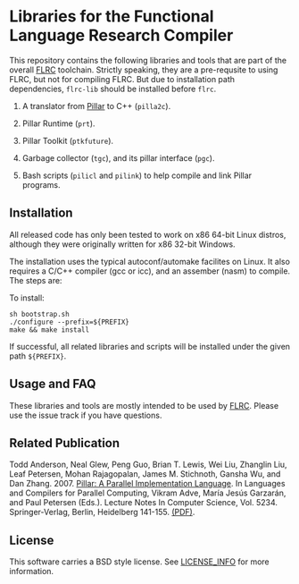 # Libraries for the Functional Language Research Compiler 

This repository contains the following libraries and tools that are 
part of the overall [FLRC] toolchain. Strictly speaking, they 
are a pre-requsite to using FLRC, but not for compiling FLRC. But
due to installation path dependencies, `flrc-lib` should be installed
before `flrc`.

1. A translator from [Pillar] to C++ (`pilla2c`).

2. Pillar Runtime (`prt`). 

3. Pillar Toolkit (`ptkfuture`).

4. Garbage collector (`tgc`), and its pillar interface (`pgc`).

5. Bash scripts (`pilicl` and `pilink`) to help compile and link Pillar programs.

## Installation

All released code has only been tested to work on x86 64-bit 
Linux distros, although they were originally written for x86 32-bit 
Windows.

The installation uses the typical autoconf/automake facilites on
Linux. It also requires a C/C++ compiler (gcc or icc), and an 
assember (nasm) to compile. The steps are:

To install:

```
sh bootstrap.sh
./configure --prefix=${PREFIX}
make && make install
```

If successful, all related libraries and scripts will be installed
under the given path `${PREFIX}`. 

## Usage and FAQ

These libraries and tools are mostly intended to be used by [FLRC].
Please use the issue track if you have questions.

## Related Publication

Todd Anderson, Neal Glew, Peng Guo, Brian T. Lewis, Wei Liu, Zhanglin Liu, Leaf Petersen, Mohan Rajagopalan, James M. Stichnoth, Gansha Wu, and Dan Zhang. 2007. [Pillar: A Parallel Implementation Language][Pillar]. In Languages and Compilers for Parallel Computing, Vikram Adve, María Jesús Garzarán, and Paul Petersen (Eds.). Lecture Notes In Computer Science, Vol. 5234. Springer-Verlag, Berlin, Heidelberg 141-155. [(PDF)](doc/pillar-lcpc.pdf).

## License

This software carries a BSD style license. See [LICENSE_INFO](LICENSE_INFO.txt) for more information.


[Pillar]: http://dl.acm.org/citation.cfm?id=1433050.1433063
[FLRC]: https://github.com/IntelLabs/flrc


